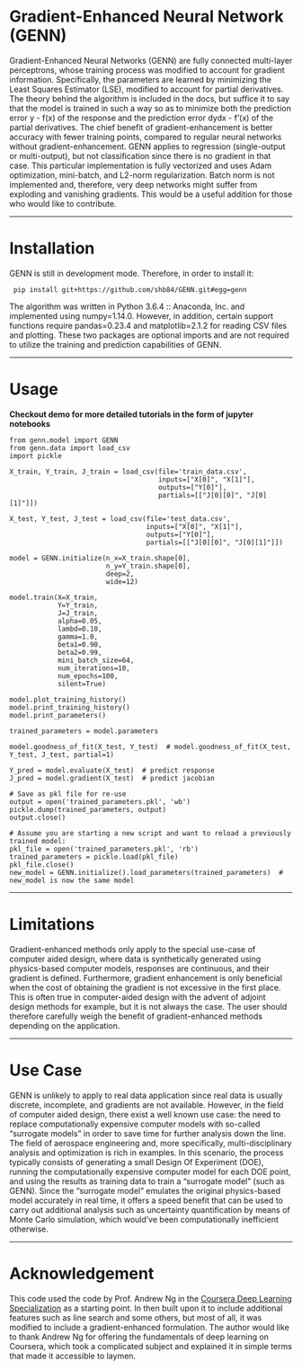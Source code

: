 # Gradient-Enhanced Neural Network (GENN)

Gradient-Enhanced Neural Networks (GENN) are fully connected multi-layer
perceptrons, whose training process was modified to account for gradient
information. Specifically, the parameters are learned by minimizing the Least
Squares Estimator (LSE), modified to account for partial derivatives. The theory
behind the algorithm is included in the docs, but suffice it to say that the
model is trained in such a way so as to minimize both the prediction error y -
f(x) of the response and the prediction error dydx - f’(x) of the partial
derivatives. The chief benefit of gradient-enhancement is better accuracy with
fewer training points, compared to regular neural networks without
gradient-enhancement. GENN applies to regression (single-output or
multi-output), but not classification since there is no gradient in that case.
This particular implementation is fully vectorized and uses Adam optimization,
mini-batch, and L2-norm regularization. Batch norm is not implemented and,
therefore, very deep networks might suffer from exploding and vanishing
gradients. This would be a useful addition for those who would like to
contribute.

----

# Installation

GENN is still in development mode. Therefore, in order to install it:

     pip install git+https://github.com/shb84/GENN.git#egg=genn

The algorithm was written in Python 3.6.4 :: Anaconda, Inc. and implemented
using numpy=1.14.0. However, in addition, certain support functions require
pandas=0.23.4 and matplotlib=2.1.2 for reading CSV files and plotting.  These
two packages are optional imports and are not required to utilize the training 
and prediction capabilities of GENN.

----

# Usage

**Checkout demo for more detailed tutorials in the form of jupyter notebooks**


    from genn.model import GENN
    from genn.data import load_csv
    import pickle

    X_train, Y_train, J_train = load_csv(file='train_data.csv',
                                         inputs=["X[0]", "X[1]"],
                                         outputs=["Y[0]"],
                                         partials=[["J[0][0]", "J[0][1]"]])

    X_test, Y_test, J_test = load_csv(file='test_data.csv',
                                      inputs=["X[0]", "X[1]"],
                                      outputs=["Y[0]"],
                                      partials=[["J[0][0]", "J[0][1]"]])

    model = GENN.initialize(n_x=X_train.shape[0],
                            n_y=Y_train.shape[0],
                            deep=2,
                            wide=12)

    model.train(X=X_train,
                Y=Y_train,
                J=J_train,
                alpha=0.05,
                lambd=0.10,
                gamma=1.0,
                beta1=0.90,
                beta2=0.99,
                mini_batch_size=64,
                num_iterations=10,
                num_epochs=100,
                silent=True)

    model.plot_training_history()
    model.print_training_history()
    model.print_parameters()

    trained_parameters = model.parameters

    model.goodness_of_fit(X_test, Y_test)  # model.goodness_of_fit(X_test, Y_test, J_test, partial=1)

    Y_pred = model.evaluate(X_test)  # predict response
    J_pred = model.gradient(X_test)  # predict jacobian

    # Save as pkl file for re-use
    output = open('trained_parameters.pkl', 'wb')
    pickle.dump(trained_parameters, output)
    output.close()

    # Assume you are starting a new script and want to reload a previously trained model:
    pkl_file = open('trained_parameters.pkl', 'rb')
    trained_parameters = pickle.load(pkl_file)
    pkl_file.close()
    new_model = GENN.initialize().load_parameters(trained_parameters)  # new_model is now the same model

----

# Limitations

Gradient-enhanced methods only apply to the special use-case of computer aided
design, where data is synthetically generated using physics-based computer
models, responses are continuous, and their gradient is defined. Furthermore,
gradient enhancement is only beneficial when the cost of obtaining the gradient
is not excessive in the first place. This is often true in computer-aided design
with the advent of adjoint design methods for example, but it is not always the
case. The user should therefore carefully weigh the benefit of gradient-enhanced
methods depending on the application.

----

# Use Case

GENN is unlikely to apply to real data application since real data is usually
discrete, incomplete, and gradients are not available. However, in the field of
computer aided design, there exist a well known use case: the need to replace
computationally expensive computer models with so-called “surrogate models” in
order to save time for further analysis down the line. The field of aerospace
engineering and, more specifically, multi-disciplinary analysis and optimization
is rich in examples. In this scenario, the process typically consists of
generating a small Design Of Experiment (DOE), running the computationally
expensive computer model for each DOE point, and using the results as training
data to train a “surrogate model” (such as GENN). Since the “surrogate model”
emulates the original physics-based model accurately in real time, it offers a
speed benefit that can be used to carry out additional analysis such as
uncertainty quantification by means of Monte Carlo simulation, which would’ve
been computationally inefficient otherwise.

----

# Acknowledgement

This code used the code by Prof. Andrew Ng in the
[Coursera Deep Learning Specialization](https://www.coursera.org/specializations/deep-learning)
as a starting point. In then built upon it to include additional features such
as line search and some others, but most of all, it was modified to include a
gradient-enhanced formulation. The author would like to thank Andrew Ng for
offering the fundamentals of deep learning on Coursera, which took a complicated
subject and explained it in simple terms that made it accessible to laymen.
